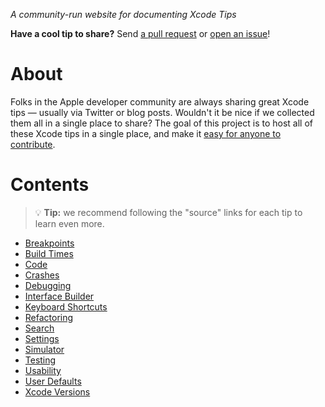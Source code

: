 *A community-run website for documenting Xcode Tips*

**Have a cool tip to share?** Send [a pull request](https://github.com/Xcode-Tips/xcode-tips.github.io/pulls) or [open an issue](https://github.com/Xcode-Tips/xcode-tips.github.io/issues)!

# About

Folks in the Apple developer community are always sharing great Xcode tips &mdash; usually via Twitter or blog posts. Wouldn't it be nice if we collected them all in a single place to share? The goal of this project is to host all of these Xcode tips in a single place, and make it [easy for anyone to contribute](https://github.com/Xcode-Tips/xcode-tips.github.io/blob/main/.github/CONTRIBUTING.md).

# Contents

> 💡 **Tip:** we recommend following the "source" links for each tip to learn even more.

- [Breakpoints](breakpoints.md)
- [Build Times](build-times.md)
- [Code](code.md)
- [Crashes](crashes.md)
- [Debugging](debugging.md)
- [Interface Builder](interface-builder.md)
- [Keyboard Shortcuts](keyboard-shortcuts.md)
- [Refactoring](refactoring.md)
- [Search](search.md)
- [Settings](settings.md)
- [Simulator](simulator.md)
- [Testing](testing.md)
- [Usability](usability.md)
- [User Defaults](user-defaults.md)
- [Xcode Versions](xcode-versions.md)